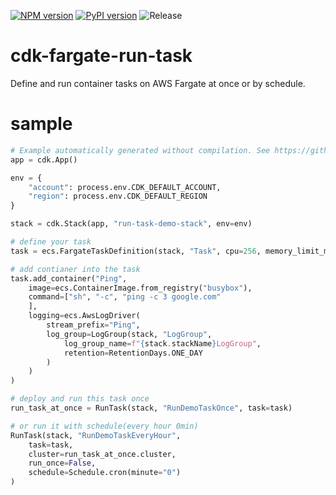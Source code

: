 [![NPM version](https://badge.fury.io/js/cdk-fargate-run-task.svg)](https://badge.fury.io/js/cdk-fargate-run-task)
[![PyPI version](https://badge.fury.io/py/cdk-fargate-run-task.svg)](https://badge.fury.io/py/cdk-fargate-run-task)
![Release](https://github.com/pahud/cdk-fargate-run-task/workflows/Release/badge.svg?branch=main)

# cdk-fargate-run-task

Define and run container tasks on AWS Fargate at once or by schedule.

# sample

```python
# Example automatically generated without compilation. See https://github.com/aws/jsii/issues/826
app = cdk.App()

env = {
    "account": process.env.CDK_DEFAULT_ACCOUNT,
    "region": process.env.CDK_DEFAULT_REGION
}

stack = cdk.Stack(app, "run-task-demo-stack", env=env)

# define your task
task = ecs.FargateTaskDefinition(stack, "Task", cpu=256, memory_limit_mi_b=512)

# add contianer into the task
task.add_container("Ping",
    image=ecs.ContainerImage.from_registry("busybox"),
    command=["sh", "-c", "ping -c 3 google.com"
    ],
    logging=ecs.AwsLogDriver(
        stream_prefix="Ping",
        log_group=LogGroup(stack, "LogGroup",
            log_group_name=f"{stack.stackName}LogGroup",
            retention=RetentionDays.ONE_DAY
        )
    )
)

# deploy and run this task once
run_task_at_once = RunTask(stack, "RunDemoTaskOnce", task=task)

# or run it with schedule(every hour 0min)
RunTask(stack, "RunDemoTaskEveryHour",
    task=task,
    cluster=run_task_at_once.cluster,
    run_once=False,
    schedule=Schedule.cron(minute="0")
)
```
